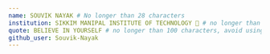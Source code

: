 ```yaml
---
name: SOUVIK NAYAK # No longer than 28 characters
institution: SIKKIM MANIPAL INSTITUTE OF TECHNOLOGY 🚩 # no longer than 58 characters
quote: BELIEVE IN YOURSELF # no longer than 100 characters, avoid using quotes(") to guarantee the format remains the same.
github_user: Souvik-Nayak
---
```

